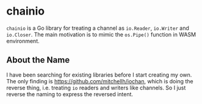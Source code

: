 # chainio

`chainio` is a Go library for treating a channel as `io.Reader`, `io.Writer` and `io.Closer`. The main motivation is to mimic the `os.Pipe()` function in WASM environment.

## About the Name

I have been searching for existing libraries before I start creating my own. The only finding is https://github.com/mitchellh/iochan, which is doing the reverse thing, i.e. treating `io` readers and writers like channels. So I just reverse the naming to express the reversed intent.
